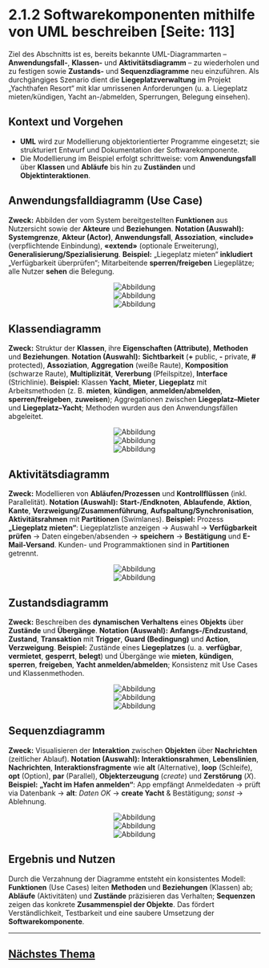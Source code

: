 # 2.1.2 Softwarekomponenten mithilfe von UML beschreiben [Seite: 113]

Ziel des Abschnitts ist es, bereits bekannte UML-Diagrammarten – **Anwendungsfall-**, **Klassen-** und **Aktivitätsdiagramm** – zu wiederholen und zu festigen sowie **Zustands-** und **Sequenzdiagramme** neu einzuführen. Als durchgängiges Szenario dient die **Liegeplatzverwaltung** im Projekt „Yachthafen Resort“ mit klar umrissenen Anforderungen (u. a. Liegeplatz mieten/kündigen, Yacht an-/abmelden, Sperrungen, Belegung einsehen). 

## Kontext und Vorgehen

* **UML** wird zur Modellierung objektorientierter Programme eingesetzt; sie strukturiert Entwurf und Dokumentation der Softwarekomponente.
* Die Modellierung im Beispiel erfolgt schrittweise: vom **Anwendungsfall** über **Klassen** und **Abläufe** bis hin zu **Zuständen** und **Objektinteraktionen**. 

## Anwendungsfalldiagramm (Use Case)

**Zweck:** Abbilden der vom System bereitgestellten **Funktionen** aus Nutzersicht sowie der **Akteure** und **Beziehungen**.
**Notation (Auswahl):** **Systemgrenze**, **Akteur (Actor)**, **Anwendungsfall**, **Assoziation**, **«include»** (verpflichtende Einbindung), **«extend»** (optionale Erweiterung), **Generalisierung/Spezialisierung**. 
**Beispiel:** „Liegeplatz mieten“ **inkludiert** „Verfügbarkeit überprüfen“; Mitarbeitende **sperren/freigeben** Liegeplätze; alle Nutzer **sehen** die Belegung. 


<div style="display:flex;justify-content:center">
    <img src="/uml/Anwendungsfalldiagramm/Anwendungsfalldiagramm.png" alt="Abbildung" style="max-width:100%;height:auto;display:block;margin:0;" />
</div>



<div style="display:flex;justify-content:center">
    <img src="/uml/Anwendungsfalldiagramm/Anwendungsfalldiagramms.png" alt="Abbildung" style="max-width:100%;height:auto;display:block;margin:0;" />
</div>



<div style="display:flex;justify-content:center">
    <img src="/uml/Anwendungsfalldiagramm/Anwendungsfalldiagramms_1.png" alt="Abbildung" style="max-width:100%;height:auto;display:block;margin:0;" />
</div>



## Klassendiagramm

**Zweck:** Struktur der **Klassen**, ihre **Eigenschaften (Attribute)**, **Methoden** und **Beziehungen**.
**Notation (Auswahl):** **Sichtbarkeit** (**+** public, **-** private, **#** protected), **Assoziation**, **Aggregation** (weiße Raute), **Komposition** (schwarze Raute), **Multiplizität**, **Vererbung** (Pfeilspitze), **Interface** (Strichlinie). 
**Beispiel:** Klassen **Yacht**, **Mieter**, **Liegeplatz** mit Arbeitsmethoden (z. B. **mieten**, **kündigen**, **anmelden/abmelden**, **sperren/freigeben**, **zuweisen**); Aggregationen zwischen **Liegeplatz–Mieter** und **Liegeplatz–Yacht**; Methoden wurden aus den Anwendungsfällen abgeleitet.

<div style="display:flex;justify-content:center">
    <img src="/uml/Klassendiagramm/Klassendiagramms.png" alt="Abbildung" style="max-width:100%;height:auto;display:block;margin:0;" />
</div>


<div style="display:flex;justify-content:center">
    <img src="/uml/Klassendiagramm/Klassendiagramms_1.png" alt="Abbildung" style="max-width:100%;height:auto;display:block;margin:0;" />
</div>


<div style="display:flex;justify-content:center">
    <img src="/uml/Klassendiagramm/Klassendiagramms_.png" alt="Abbildung" style="max-width:100%;height:auto;display:block;margin:0;" />
</div>

## Aktivitätsdiagramm

**Zweck:** Modellieren von **Abläufen/Prozessen** und **Kontrollflüssen** (inkl. Parallelität).
**Notation (Auswahl):** **Start-/Endknoten**, **Ablaufende**, **Aktion**, **Kante**, **Verzweigung/Zusammenführung**, **Aufspaltung/Synchronisation**, **Aktivitätsrahmen** mit **Partitionen** (Swimlanes). 
**Beispiel:** Prozess **„Liegeplatz mieten“**: Liegeplatzliste anzeigen → Auswahl → **Verfügbarkeit prüfen** → Daten eingeben/absenden → **speichern** → **Bestätigung** und **E-Mail-Versand**. Kunden- und Programmaktionen sind in **Partitionen** getrennt. 



<div style="display:flex;justify-content:center">
    <img src="/uml/Aktivitätsdiagramm/Aktivitätsdiagramms.png" alt="Abbildung" style="max-width:100%;height:auto;display:block;margin:0;" />
</div>

<div style="display:flex;justify-content:center">
    <img src="/uml/Aktivitätsdiagramm/Aktivitätsdiagramms_.png" alt="Abbildung" style="max-width:100%;height:auto;display:block;margin:0;" />
</div>


## Zustandsdiagramm

**Zweck:** Beschreiben des **dynamischen Verhaltens** eines **Objekts** über **Zustände** und **Übergänge**.
**Notation (Auswahl):** **Anfangs-/Endzustand**, **Zustand**, **Transaktion** mit **Trigger**, **Guard (Bedingung)** und **Action**, **Verzweigung**. 
**Beispiel:** Zustände eines **Liegeplatzes** (u. a. **verfügbar**, **vermietet**, **gesperrt**, **belegt**) und Übergänge wie **mieten**, **kündigen**, **sperren**, **freigeben**, **Yacht anmelden/abmelden**; Konsistenz mit Use Cases und Klassenmethoden. 
 

<div style="display:flex;justify-content:center">
    <img src="/uml/Zustandsdiagramm/Zustandsdiagramms.png" alt="Abbildung" style="max-width:100%;height:auto;display:block;margin:0;" />
</div>


<div style="display:flex;justify-content:center">
    <img src="/uml/Zustandsdiagramm/Zustandsdiagramms_1.png" alt="Abbildung" style="max-width:100%;height:auto;display:block;margin:0;" />
</div>


<div style="display:flex;justify-content:center">
    <img src="/uml/Zustandsdiagramm/Zustandsdiagramms_.png" alt="Abbildung" style="max-width:100%;height:auto;display:block;margin:0;" />
</div>


## Sequenzdiagramm

**Zweck:** Visualisieren der **Interaktion** zwischen **Objekten** über **Nachrichten** (zeitlicher Ablauf).
**Notation (Auswahl):** **Interaktionsrahmen**, **Lebenslinien**, **Nachrichten**, **Interaktionsfragmente** wie **alt** (Alternative), **loop** (Schleife), **opt** (Option), **par** (Parallel), **Objekterzeugung** (*create*) und **Zerstörung** (*X*).
**Beispiel:** **„Yacht im Hafen anmelden“**: App empfängt Anmeldedaten → prüft via Datenbank → **alt**: *Daten OK* → **create Yacht** & Bestätigung; *sonst* → Ablehnung. 


<div style="display:flex;justify-content:center">
    <img src="/uml/Sequenzdiagramm/image_1.png" alt="Abbildung" style="max-width:100%;height:auto;display:block;margin:0;" />
</div>


<div style="display:flex;justify-content:center">
    <img src="/uml/Sequenzdiagramm/image_2.png" alt="Abbildung" style="max-width:100%;height:auto;display:block;margin:0;" />
</div>


<div style="display:flex;justify-content:center">
    <img src="/uml/Sequenzdiagramm/image_3.png" alt="Abbildung" style="max-width:100%;height:auto;display:block;margin:0;" />
</div>


## Ergebnis und Nutzen

Durch die Verzahnung der Diagramme entsteht ein konsistentes Modell: **Funktionen** (Use Cases) leiten **Methoden** und **Beziehungen** (Klassen) ab; **Abläufe** (Aktivitäten) und **Zustände** präzisieren das Verhalten; **Sequenzen** zeigen das konkrete **Zusammenspiel der Objekte**. Das fördert Verständlichkeit, Testbarkeit und eine saubere Umsetzung der **Softwarekomponente**. 


---

## [Nächstes Thema](./2.1.3_Entwurfsmuster_unterscheiden_und_verwenden_markdown.md)









